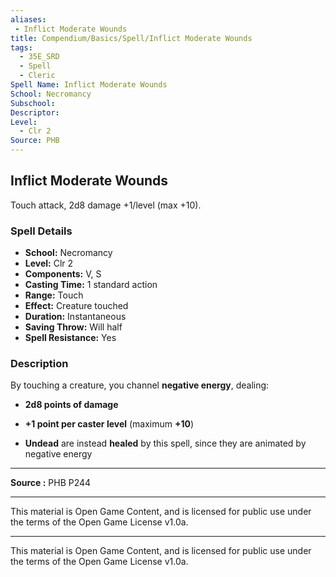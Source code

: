 ```yaml
---
aliases:
 - Inflict Moderate Wounds
title: Compendium/Basics/Spell/Inflict Moderate Wounds
tags:  
  - 35E_SRD  
  - Spell  
  - Cleric  
Spell Name: Inflict Moderate Wounds
School: Necromancy
Subschool: 
Descriptor: 
Level:  
  - Clr 2  
Source: PHB
---
```


## Inflict Moderate Wounds

Touch attack, 2d8 damage +1/level (max +10).

### Spell Details

- **School:** Necromancy  
- **Level:** Clr 2  
- **Components:** V, S  
- **Casting Time:** 1 standard action  
- **Range:** Touch  
- **Effect:** Creature touched  
- **Duration:** Instantaneous  
- **Saving Throw:** Will half  
- **Spell Resistance:** Yes  

### Description

By touching a creature, you channel **negative energy**, dealing:

- **2d8 points of damage**
- **+1 point per caster level** (maximum **+10**)

- **Undead** are instead **healed** by this spell, since they are animated by negative energy

---

**Source :** PHB P244

---

This material is Open Game Content, and is licensed for public use under  
the terms of the Open Game License v1.0a.

---

This material is Open Game Content, and is licensed for public use under the terms of the Open Game License v1.0a.

